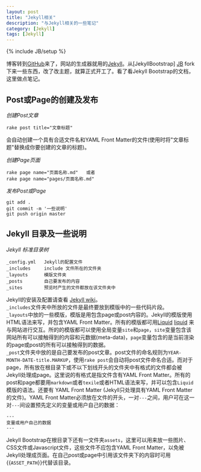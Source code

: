 ```yaml
---
layout: post
title: "Jekyll相关"
description: "与Jekyll相关的一些笔记"
category: [Jekyll]
tags: [Jekyll]
---
```

{% include JB/setup %}

博客转到[GitHub][github]来了，网站的生成器就用的[Jekyll][jekyll]。从[JekyllBootstrap] [JB] fork下来一些东西，改了改主题，就算正式开工了。看了看Jekyll Bootstrap的文档，这里做点笔记。

[github]: https://github.com "GitHub"
[jekyll]: https://github.com/mojombo/jekyll/ "Jekyll"
[JB]: http://jekyllbootstrap.com "Jekyll Bootstrap"

## Post或Page的创建及发布 ##

_创建Post文章_

	rake post title="文章标题"
	
会自动创建一个具有合适文件名和YAML Front Matter的文件(使用时将"文章标题"替换成你要创建的文章的标题)。

_创建Page页面_

	rake page name="页面名称.md"   或者
	rake page name="pages/页面名称.md"

_发布Post或Page_

	git add .
	git commit -m '一些说明'
	git push origin master



## Jekyll 目录及一些说明 ##

_Jekyll 标准目录树_

	_config.yml   Jekyll的配置文件
	_includes     include 文件所在的文件夹
	_layouts      模版文件夹
	_posts        自己要发布的内容
	_sites        预览时产生的文件都放在该文件夹中

Jekyll的安装及配置请查看 [Jekyll wiki][jekyll wiki]。  
`_includes`文件夹中所放的文件是最终要放到模版中的一些代码片段。  
`_layouts`中放的一些模版，模版是用包含page或post内容的。Jekyll的模版使用HTML语法来写，并包含YAML Front Matter。所有的模版都可用[Liquid] [liquid] 来与网站进行交互。所的的模版都可以使用全局变量`site`和`page`，`site`变量包含该网站所有可以接触得到的内容和元数据(meta-data)，`page`变量包含的是当前渲染的page或post的所有可以接触得到的数据。  
`_post`文件夹中放的是自己要发布的post文章。post文件的命名规则为`YEAR-MONTH-DATE-title.MARKUP`，使用`rake post`会自动将post文件命名合适。而对于page，所有放在根目录下或不以下划线开头的文件夹中有格式的文件都会被Jekyll处理成page。这里说的有格式是指文件含有YAML Front Matter。所有的post和page都要用`markdown`或者`texile`或者HTML语法来写，并可以包含`Liquid`模版的语法。还要有 YAML Front Matter (Jekyll只处理具有YAML Front Matter的文件)。YAML Front Matter必须放在文件的开头，一对`---`之间，用户可在这一对`---`间设置预先定义的变量或用户自己的数据：

	---
	变量或用户自己的数据
	---
	
Jekyll Bootstrap在根目录下还有一文件夹`assets`，这里可以用来放一些图片、CSS文件或Javascript文件，这些文件不应包含YAML Front Matter，以免被Jekyll处理成页面。在自己post或page中引用该文件夹下的内容时可用\{\{`ASSET_PATH`\}\}代替该目录。

[jekyll wiki]: https://github.com/mojombo/jekyll/wiki/
[liquid]: http://liquidmarkup.org/

